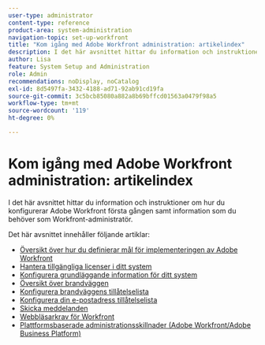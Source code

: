 ```yaml
---
user-type: administrator
content-type: reference
product-area: system-administration
navigation-topic: set-up-workfront
title: "Kom igång med Adobe Workfront administration: artikelindex"
description: I det här avsnittet hittar du information och instruktioner om hur du konfigurerar Adobe Workfront första gången samt information som du behöver som Workfront-administratör.
author: Lisa
feature: System Setup and Administration
role: Admin
recommendations: noDisplay, noCatalog
exl-id: 8d5497fa-3432-4188-ad71-92ab91cd19fa
source-git-commit: 3c5bcb85080a882a8b69bffcd01563a0479f98a5
workflow-type: tm+mt
source-wordcount: '119'
ht-degree: 0%

---
```


# Kom igång med Adobe Workfront administration: artikelindex

I det här avsnittet hittar du information och instruktioner om hur du konfigurerar Adobe Workfront första gången samt information som du behöver som Workfront-administratör.

Det här avsnittet innehåller följande artiklar:

* [Översikt över hur du definierar mål för implementeringen av Adobe Workfront](../../administration-and-setup/get-started-wf-administration/define-wf-goals-objectives.md)
* [Hantera tillgängliga licenser i ditt system](../../administration-and-setup/get-started-wf-administration/manage-available-licenses-in-your-system.md)
* [Konfigurera grundläggande information för ditt system](../../administration-and-setup/get-started-wf-administration/configure-basic-info.md)
* [Översikt över brandväggen](../../administration-and-setup/get-started-wf-administration/firewall-overview.md)
* [Konfigurera brandväggens tillåtelselista](../../administration-and-setup/get-started-wf-administration/configure-your-firewall.md)
* [Konfigurera din e-postadress tillåtelselista](../../administration-and-setup/get-started-wf-administration/configure-your-email-allowlist.md)
* [Skicka meddelanden](../../administration-and-setup/get-started-wf-administration/view-send-announcements.md)
* [Webbläsarkrav för Workfront](../../administration-and-setup/get-started-wf-administration/workfront-browser-requirements.md)
* [Plattformsbaserade administrationsskillnader (Adobe Workfront/Adobe Business Platform)](../../administration-and-setup/get-started-wf-administration/actions-in-admin-console.md)
